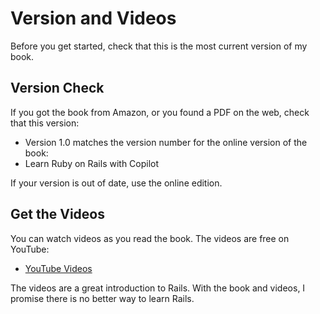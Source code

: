 # Version and Videos

Before you get started, check that this is the most current version of my book.

## Version Check

If you got the book from Amazon, or you found a PDF on the web, check that this version:
- Version 1.0
matches the version number for the online version of the book:
- Learn Ruby on Rails with Copilot

If your version is out of date, use the online edition.

## Get the Videos

You can watch videos as you read the book. The videos are free on YouTube:
- [YouTube Videos](https://www.youtube.com/user/RailsApps)

The videos are a great introduction to Rails. With the book and videos, I promise there is no better way to learn Rails.
